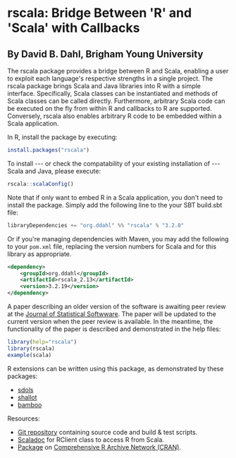 rscala: Bridge Between 'R' and 'Scala' with Callbacks
===================================================================

By David B. Dahl, Brigham Young University
------------------------------------------

The rscala package provides a bridge between R and Scala, enabling a user to
exploit each language's respective strengths in a single project. The rscala
package brings Scala and Java libraries into R with a simple interface.
Specifically, Scala classes can be instantiated and methods of Scala classes
can be called directly. Furthermore, arbitrary Scala code can be executed on
the fly from within R and callbacks to R are supported. Conversely, rscala
also enables arbitrary R code to be embedded within a Scala application.

In R, install the package by executing:

```R
install.packages("rscala") 
```

To install --- or check the compatability of your existing installation of --- Scala and Java, please execute:

```R
rscala::scalaConfig()
```

Note that if only want to embed R in a Scala application, you don't need to
install the package. Simply add the following line to the your SBT build.sbt
file:

```scala
libraryDependencies += "org.ddahl" %% "rscala" % "3.2.0"
```
Or if you're managing dependencies with Maven, you may add the following to
 your `pom.xml` file, replacing the version numbers for Scala and for this 
library as appropriate.
```xml
<dependency>
    <groupId>org.ddahl</groupId>
    <artifactId>rscala_2.13</artifactId>
    <version>3.2.19</version>
</dependency>
```

A paper describing an older version of the software is awaiting peer review at
the [Journal of Statistical Softwware](https://www.jstatsoft.org).  The paper
will be updated to the current version when the peer review is available.  In
the meantime, the functionality of the paper is described and demonstrated
in the help files:

```R
library(help="rscala")
library(rscala)
example(scala)

```

R extensions can be written using this package, as demonstrated by these packages:

* [sdols](https://CRAN.R-project.org/package=sdols)
* [shallot](https://CRAN.R-project.org/package=shallot)
* [bamboo](https://CRAN.R-project.org/package=bamboo)

Resources:

* [Git repository](https://github.com/dbdahl/rscala) containing source code and build & test scripts.
* [Scaladoc](https://dahl.byu.edu/public/doc/org/ddahl/rscala/RClient.html) for RClient class to access R from Scala.
* [Package](https://CRAN.R-project.org/package=rscala) on [Comprehensive R Archive Network (CRAN)](HTTP://CRAN.r-project.org/).


